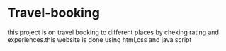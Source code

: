 # Travel-booking
this project is on travel booking to different places by cheking rating and experiences.this website is done using html,css and java script
